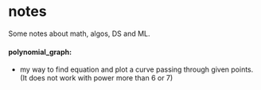 # notes
Some notes about math, algos, DS and ML.

#### polynomial_graph:
- my way to find equation and plot a curve passing through given points. (It does not work with power more than 6 or 7)
